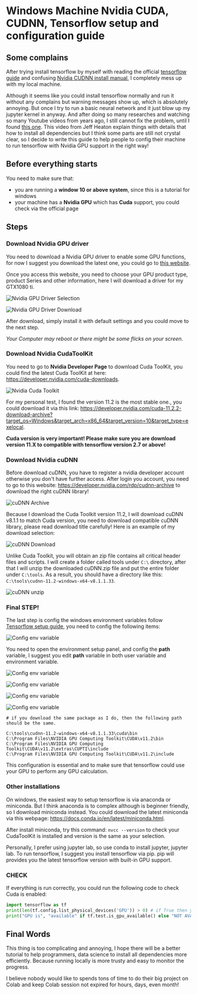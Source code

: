 # Windows Machine Nvidia CUDA, CUDNN, Tensorflow setup and configuration guide

## Some complains

After trying install tensorflow by myself with reading the official [tensorflow guide](https://www.tensorflow.org/install/gpu) and confusing [Nvidia CUDNN install manual](https://docs.nvidia.com/deeplearning/cudnn/install-guide/index.html#install-zlib-windows), I completely mess up with my local machine.

Although it seems like you could install tensorflow normally and run it without any complains but warning messages show up, which is absolutely annoying. But once I try to run a basic neural network and it just blow up my jupyter kernel in anyway. And after doing so many researches and watching so many Youtube videos from years ago, I still cannot fix the problem, until I found [this one](https://www.youtube.com/watch?v=OEFKlRSd8Ic). This video from Jeff Heaton explain things with details that how to install all dependencies but I think some parts are still not crystal clear, so I decide to write this guide to help people to config their machine to run tensorflow with Nvidia GPU support in the right way!

## Before everything starts

You need to make sure that:

- you are running a **window 10 or above system**, since this is a tutorial for windows
- your machine has a **Nvidia GPU** which has **Cuda** support, you could check via the official page

## Steps

### Download Nvidia GPU driver

You need to download a Nvidia GPU driver to enable some GPU functions, for now I suggest you download the latest one, you could go to [this website](https://www.nvidia.com/download/index.aspx).

Once you access this website, you need to choose your GPU product type, product Series and other information, here I will download a driver for my GTX1080 ti.

![Nvidia GPU Driver Selection](./img/nvidia_driver.png)

![Nvidia GPU Driver Download](./img/nvidia_driver_download.png)

After download, simply install it with default settings and you could move to the next step.

_Your Computer may reboot or there might be some flicks on your screen_.

### Download Nvidia CudaToolKit

You need to go to **Nvidia Developer Page** to download Cuda ToolKit, you could find the latest Cuda ToolKit at here: https://developer.nvidia.com/cuda-downloads.

![Nvidia Cuda Toolkit](./img/nvidia_cuda_toolkit.png)

For my personal test, I found the version 11.2 is the most stable one., you could download it via this link: https://developer.nvidia.com/cuda-11.2.2-download-archive?target_os=Windows&target_arch=x86_64&target_version=10&target_type=exelocal.

**Cuda version is very important! Please make sure you are download version 11.X to compatible with tensorflow version 2.7 or above!**

### Download Nvidia cuDNN

Before download cuDNN, you have to register a nvidia developer account otherwise you don't have further access. After login you account, you need to go to this website: https://developer.nvidia.com/rdp/cudnn-archive to download the right cuDNN library!

![cuDNN Archive](./img/cuDNN_Archive.png)

Because I download the Cuda Toolkit version 11.2, I will download cuDNN v8.1.1 to match Cuda version, you need to download compatible cuDNN library, please read download title carefully! Here is an example of my download selection:

![cuDNN Download](./img/cuDNN_download.png)

Unlike Cuda Toolkit, you will obtain an zip file contains all critical header files and scripts. I will create a folder called tools under `C:\` directory, after that I will unzip the downloaded cuDNN.zip file and put the entire folder under `C:\tools`. As a result, you should have a directory like this: `C:\tools\cudnn-11.2-windows-x64-v8.1.1.33`.

![cuDNN unzip](./img/cuDNN_unzip.png)

### Final STEP!

The last step is config the windows environment variables follow [Tensorflow setup guide](https://www.tensorflow.org/install/gpu), you need to config the following items:

![Config env variable](./img/config_env_var1.png)

You need to open the environment setup panel, and config the **path** variable, I suggest you edit **path** variable in both user variable and environment variable.

![Config env variable](./img/config_env_var2.png)

![Config env variable](./img/config_env_var3.png)

![Config env variable](./img/config_env_var4.png)

![Config env variable](./img/config_env_var5.png)

```plantText
# if you download the same package as I do, then the following path should be the same.

C:\tools\cudnn-11.2-windows-x64-v8.1.1.33\cuda\bin
C:\Program Files\NVIDIA GPU Computing Toolkit\CUDA\v11.2\bin
C:\Program Files\NVIDIA GPU Computing Toolkit\CUDA\v11.2\extras\CUPTI\include
C:\Program Files\NVIDIA GPU Computing Toolkit\CUDA\v11.2\include

```

This configuration is essential and to make sure that tensorflow could use your GPU to perform any GPU calculation.

### Other installations

On windows, the easiest way to setup tensorflow is via anaconda or miniconda. But I think anaconda is to complex although is beginner friendly, so I download miniconda instead. You could download the latest miniconda via this webpage: https://docs.conda.io/en/latest/miniconda.html.

After install miniconda, try this command: `nvcc --version` to check your CudaToolKit is installed and version is the same as your selection.

Personally, I prefer using jupyter lab, so use conda to install jupyter, jupyter lab. To run tensorflow, I suggest you install tensorflow via pip. pip will provides you the latest tensorflow version with built-in GPU support.

### CHECK

If everything is run correctly, you could run the following code to check Cuda is enabled:

```python
import tensorflow as tf
print(len(tf.config.list_physical_devices('GPU')) > 0) # if True then you install everything correctly
print("GPU is", "available" if tf.test.is_gpu_available() else "NOT AVAILABLE") # double check
```

## Final Words

This thing is too complicating and annoying, I hope there will be a better tutorial to help programmers, data science to install all dependencies more efficiently. Because running locally is more trusty and easy to monitor the progress.

I believe nobody would like to spends tons of time to do their big project on Colab and keep Colab session not expired for hours, days, even month!
